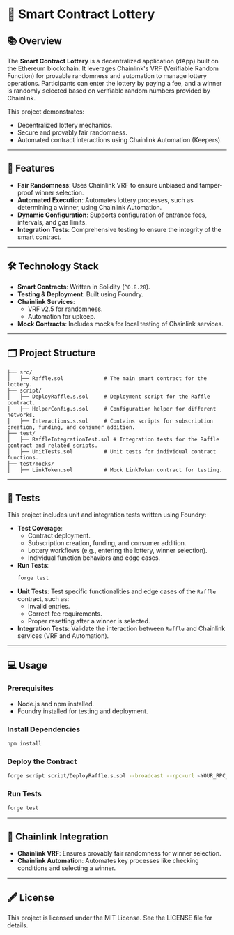 # 🎲 Smart Contract Lottery

## 📚 Overview
The **Smart Contract Lottery** is a decentralized application (dApp) built on the Ethereum blockchain. It leverages Chainlink's VRF (Verifiable Random Function) for provable randomness and automation to manage lottery operations. Participants can enter the lottery by paying a fee, and a winner is randomly selected based on verifiable random numbers provided by Chainlink.

This project demonstrates:
- Decentralized lottery mechanics.
- Secure and provably fair randomness.
- Automated contract interactions using Chainlink Automation (Keepers).

---

## 🚀 Features
- **Fair Randomness**: Uses Chainlink VRF to ensure unbiased and tamper-proof winner selection.
- **Automated Execution**: Automates lottery processes, such as determining a winner, using Chainlink Automation.
- **Dynamic Configuration**: Supports configuration of entrance fees, intervals, and gas limits.
- **Integration Tests**: Comprehensive testing to ensure the integrity of the smart contract.

---

## 🛠️ Technology Stack
- **Smart Contracts**: Written in Solidity (`^0.8.28`).
- **Testing & Deployment**: Built using Foundry.
- **Chainlink Services**:
  - VRF v2.5 for randomness.
  - Automation for upkeep.
- **Mock Contracts**: Includes mocks for local testing of Chainlink services.

---

## 🗂️ Project Structure
```plaintext
├── src/
│   ├── Raffle.sol             # The main smart contract for the lottery.
├── script/
│   ├── DeployRaffle.s.sol     # Deployment script for the Raffle contract.
│   ├── HelperConfig.s.sol     # Configuration helper for different networks.
│   ├── Interactions.s.sol     # Contains scripts for subscription creation, funding, and consumer addition.
├── test/
│   ├── RaffleIntegrationTest.sol # Integration tests for the Raffle contract and related scripts.
│   ├── UnitTests.sol          # Unit tests for individual contract functions.
├── test/mocks/
│   ├── LinkToken.sol          # Mock LinkToken contract for testing.
```

---

## 💪 Tests
This project includes unit and integration tests written using Foundry:
- **Test Coverage**:
  - Contract deployment.
  - Subscription creation, funding, and consumer addition.
  - Lottery workflows (e.g., entering the lottery, winner selection).
  - Individual function behaviors and edge cases.
- **Run Tests**:
  ```bash
  forge test
  ```
- **Unit Tests**:
  Test specific functionalities and edge cases of the `Raffle` contract, such as:
  - Invalid entries.
  - Correct fee requirements.
  - Proper resetting after a winner is selected.
- **Integration Tests**:
  Validate the interaction between `Raffle` and Chainlink services (VRF and Automation).

---

## 💻 Usage

### Prerequisites
- Node.js and npm installed.
- Foundry installed for testing and deployment.

### Install Dependencies
```bash
npm install
```

### Deploy the Contract
```bash
forge script script/DeployRaffle.s.sol --broadcast --rpc-url <YOUR_RPC_URL>
```

### Run Tests
```bash
forge test
```

---

## 🔗 Chainlink Integration
- **Chainlink VRF**: Ensures provably fair randomness for winner selection.
- **Chainlink Automation**: Automates key processes like checking conditions and selecting a winner.

---

## 🖋️ License
This project is licensed under the MIT License. See the LICENSE file for details.
